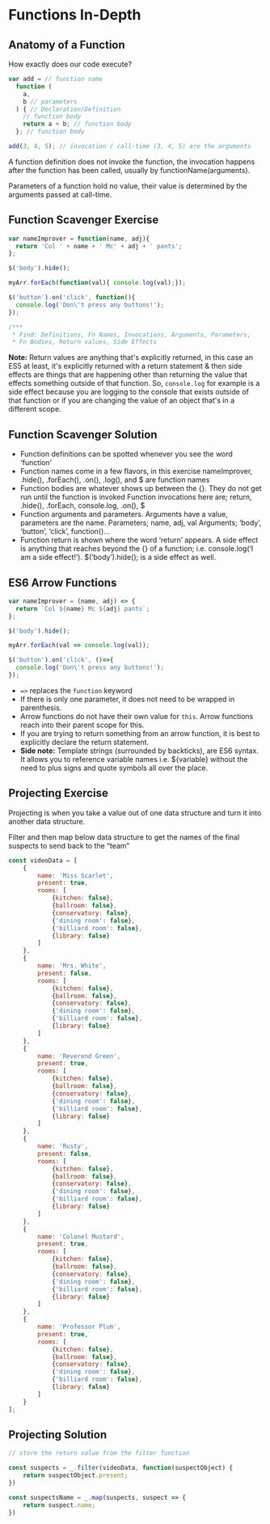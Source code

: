 # Functions In-Depth

## Anatomy of a Function

How exactly does our code execute?

```js
var add = // function name
  function (
    a,
    b // parameters
  ) { // Declaration/Definition
    // function body
    return a + b; // function body
  }; // function body

add(3, 4, 5); // invocation / call-time (3, 4, 5) are the arguments
```

A function definition does not invoke the function, the invocation happens after the function has been called, usually by functionName(arguments).

Parameters of a function hold no value, their value is determined by the arguments passed at call-time.

## Function Scavenger Exercise

```js
var nameImprover = function(name, adj){
  return 'Col ' + name + ' Mc' + adj + ' pants';
};

$('body').hide();

myArr.forEach(function(val){ console.log(val);});

$('button').on('click', function(){
  console.log('Don\'t press any buttons!');
});

/***
 * Find: Definitions, Fn Names, Invocations, Arguments, Parameters, 
 * Fn Bodies, Return values, Side Effects
```

**Note:** Return values are anything that's explicitly returned, in this case an ES5 at least, it's explicitly returned with a return statement & then side effects are things that are happening other than returning the value that effects something outside of that function. So, `console.log` for example is a side effect because you are logging to the console that exists outside of that function or if you are changing the value of an object that's in a different scope.

## Function Scavenger Solution

- Function definitions can be spotted whenever you see the word ‘function’
- Function names come in a few flavors, in this exercise nameImprover, .hide(), .forEach(), .on(), .log(), and $ are function names
- Function bodies are whatever shows up between the {}. They do not get run until the function is invoked
Function invocations here are; return, .hide(), .forEach, console.log, .on(), $
- Function arguments and parameters. Arguments have a value, parameters are the name. Parameters; name, adj, val Arguments; ‘body’, ‘button’, ‘click’, function()…
- Function return is shown where the word ‘return’ appears. A side effect is anything that reaches beyond the {} of a function; i.e. console.log(‘I am a side effect!’). $(‘body’).hide(); is a side effect as well.

## ES6 Arrow Functions

```js
var nameImprover = (name, adj) => {
  return `Col ${name} Mc ${adj} pants`;
};

$('body').hide();

myArr.forEach(val => console.log(val));

$('button').on('click', ()=>{
  console.log('Don\'t press any buttons!');
});
```

- `=>` replaces the `function` keyword
- If there is only one parameter, it does not need to be wrapped in parenthesis.
- Arrow functions do not have their own value for `this`. Arrow functions reach into their parent scope for this.
- If you are trying to return something from an arrow function, it is best to explicitly declare the return statement.
- **Side note:** Template strings (surrounded by backticks), are ES6 syntax. It allows you to reference variable names i.e. ${variable} without the need to plus signs and quote symbols all over the place.

## Projecting Exercise

Projecting is when you take a value out of one data structure and turn it into another data structure.

Filter and then map below data structure to get the names of the final suspects to send back to the “team”

```js
const videoData = [
    {
        name: 'Miss Scarlet',
        present: true,
        rooms: [
            {kitchen: false},
            {ballroom: false},
            {conservatory: false},
            {'dining room': false},
            {'billiard room': false},
            {library: false}
        ]
    },
    {
        name: 'Mrs. White',
        present: false,
        rooms: [
            {kitchen: false},
            {ballroom: false},
            {conservatory: false},
            {'dining room': false},
            {'billiard room': false},
            {library: false}
        ]
    },
    {
        name: 'Reverend Green',
        present: true,
        rooms: [
            {kitchen: false},
            {ballroom: false},
            {conservatory: false},
            {'dining room': false},
            {'billiard room': false},
            {library: false}
        ]
    },
    {
        name: 'Rusty',
        present: false,
        rooms: [
            {kitchen: false},
            {ballroom: false},
            {conservatory: false},
            {'dining room': false},
            {'billiard room': false},
            {library: false}
        ]
    },
    {
        name: 'Colonel Mustard',
        present: true,
        rooms: [
            {kitchen: false},
            {ballroom: false},
            {conservatory: false},
            {'dining room': false},
            {'billiard room': false},
            {library: false}
        ]
    },
    {
        name: 'Professor Plum',
        present: true,
        rooms: [
            {kitchen: false},
            {ballroom: false},
            {conservatory: false},
            {'dining room': false},
            {'billiard room': false},
            {library: false}
        ]
    }
];
```

## Projecting Solution

```js
// store the return value from the filter function

const suspects = _.filter(videoData, function(suspectObject) {
    return suspectObject.present;
})

const suspectsName = _.map(suspects, suspect => {
    return suspect.name;
})
```

